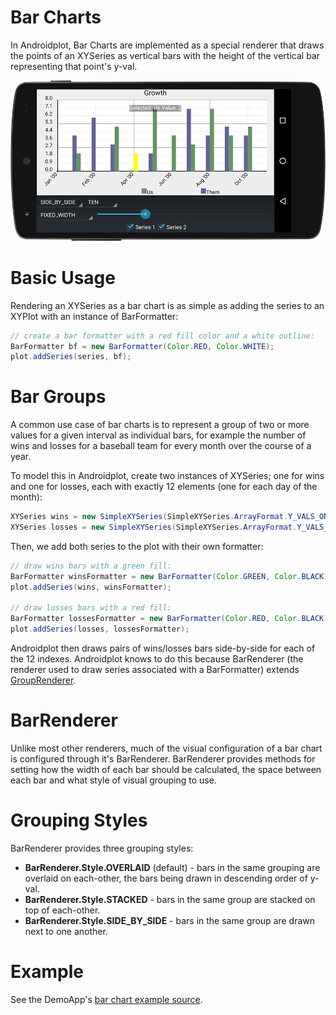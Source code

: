 # Bar Charts
In Androidplot, Bar Charts are implemented as a special renderer that draws the points of an XYSeries as
vertical bars with the height of the vertical bar representing that point's y-val.

![image](images/screens/bar_horiz.png)

# Basic Usage
Rendering an XYSeries as a bar chart is as simple as adding the series to an XYPlot with an instance of BarFormatter:

```java
// create a bar formatter with a red fill color and a white outline:
BarFormatter bf = new BarFormatter(Color.RED, Color.WHITE);
plot.addSeries(series, bf);
```

# Bar Groups
A common use case of bar charts is to represent a group of two or more values for a given interval as
individual bars, for example the number of wins and losses for a baseball team for every month over the course
of a year.

To model this in Androidplot, create two instances of XYSeries; one for wins and one for losses, each
with exactly 12 elements (one for each day of the month):

```java
XYSeries wins = new SimpleXYSeries(SimpleXYSeries.ArrayFormat.Y_VALS_ONLY, "wins", 3, 4, 5, 3, 2, 3, 5, 6, 2, 1, 3, 1);
XYSeries losses = new SimpleXYSeries(SimpleXYSeries.ArrayFormat.Y_VALS_ONLY, "losses", 0, 1, 1, 0, 1, 0, 0, 0, 2, 1, 0, 1);
```

Then, we add both series to the plot with their own formatter:

```java
// draw wins bars with a green fill:
BarFormatter winsFormatter = new BarFormatter(Color.GREEN, Color.BLACK);
plot.addSeries(wins, winsFormatter);

// draw losses bars with a red fill:
BarFormatter lossesFormatter = new BarFormatter(Color.RED, Color.BLACK);
plot.addSeries(losses, lossesFormatter);
```

Androidplot  then draws pairs of wins/losses bars side-by-side for each of the 12 indexes.  Androidplot
knows to do this because BarRenderer (the renderer used to draw series associated with a BarFormatter) 
extends [GroupRenderer](grouprenderer.md).

# BarRenderer
Unlike most other renderers, much of the visual configuration of a bar chart is configured through it's BarRenderer.
BarRenderer provides methods for setting how the width of each bar should be calculated, the space between each bar
and what style of visual grouping to use.

# Grouping Styles
BarRenderer provides three grouping styles:

* **BarRenderer.Style.OVERLAID** (default) - bars in the same grouping are overlaid on each-other, the bars being
drawn in descending order of y-val.
* **BarRenderer.Style.STACKED** - bars in the same group are stacked on top of each-other.
* **BarRenderer.Style.SIDE_BY_SIDE** - bars in the same group are drawn next to one another.

# Example
See the DemoApp's [bar chart example source](../demoapp/src/main/java/com/androidplot/demos/BarPlotExampleActivity.java).